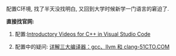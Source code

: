 配置C环境, 找了半天没找明白, 又回到大学时候新学一门语言的窘迫了. 

**直接找官网:**

1. 配置:[Introductory Videos for C++ in Visual Studio Code](https://code.visualstudio.com/docs/cpp/introvideos-cpp)

2. 配置中的疑问: [详解三大编译器：gcc、llvm 和 clang-51CTO.COM](https://developer.51cto.com/article/630677.html)

